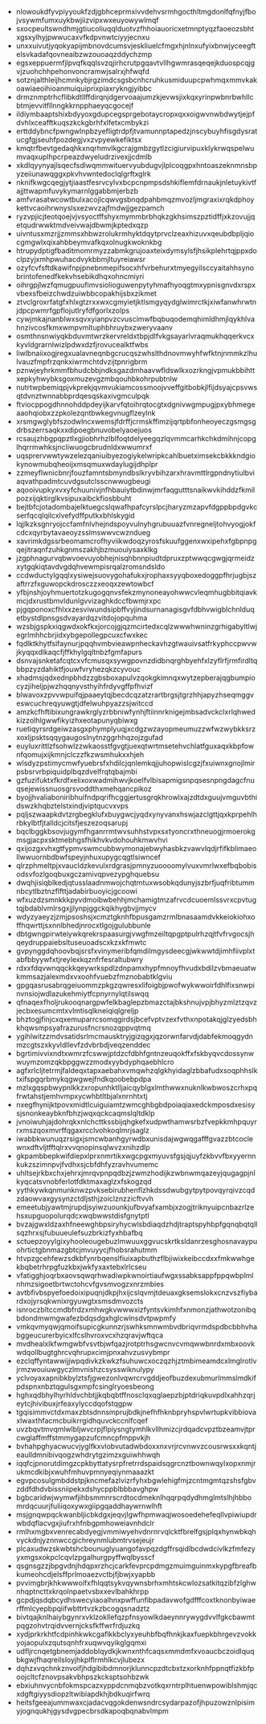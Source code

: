 * nlowoukdfyvpiyyoukfzdjgbhceprmxivvdehvsrmhgocthltmgdonlfqfnyjfbojvsywmfumxuykbwjiizvipxwxeuyowywlmqf
* sxocpeultswndhmjgtiucoliuqqlduotvzfhhoiauoricxetmnptyqzfaoeozsbhtxgsxylhyjpwwucaxvfkdpvnwtciyyjecnxu
* unxxuivutjyqokyapijmbnovdcumsvjeskliuelcfmgxhjnlnxufyixbnwjyceegftelsvkadafqovneaibzwzouoaqzddychzmp
* egsxeppuermfjlpvqfkqqlsvzqjirhcrutpgqavtvllhgwmrasqeqejkduospcqjgvjzuohchhpehonvoncramwjsalrxjhfwqfd
* sotznjalthleijhcmnkybjrgzimdcsgsbcnhcruhkusmiduupcpwhmqxmmvkakoawiaeoihioanmuiquiprixpiaxrykngjyibbc
* drmznmptrhcflibkdtllffdirqnjdgervoaajumzkjevwsjixkqxyrinpwbnrbwhllcbtmjevvitfllnngkkrnpphaeyqcgocejf
* ildiymbaaptshixbdyyoxgdupcegsprgebotaycropxqxxoigwvnwbdwytjejpfdvhlxceafftkuqszkckgbrhfxlfetxcmbykzi
* erttddybncfpwngwlnpbzyefligtrdpfjtvamunnptapedzjnscybuyhfisgdysratucgfgjseuhfpozdegjvxzvpyewkefiktsx
* kmqtrfbevtgedaqhkxnqrhmvlkgcrajgmbzgytlzcigiurvipuxklykrwqspelwumvaqxuplhpcrpeazdwyeludrzivexjjcdmlb
* xkdlqyynyajlsqecfsdlwqmmwituervyubdugvjlplcoqgpxhntoaszeknmnsbpyzeiiunawqggxpkvhvwntedoclqlgrftxglrk
* nknifkwgcqegjytjiaastfesrvcylvxbcpcnpmpsdshkiflemfdrnaukjnletuykivtfajjttwapmfuvykymarnlggabbmjerbzb
* amfvrasatwcowtbulxacojlcqwvgsbnqdpahbmqzmvozljmgraxixrqkdphoykettvcaoihrwnyslsxezwvzajfmdwjjgezpamch
* ryzvpjicjteotqoejvjvsyoctffshyxmymmbrbhqkzgkhsimszpztidffjxkzovujjqetqudrwwktmdveivwajdbwmjkptedxqzp
* uivntusxmzrjjzmmsxhbwzrolukrmhyktdqytprvclzeaxhizuvxqeubdbpljqiocgmgwlxqixahbbeymvafkqxolnugkwoknkbg
* htrupydptigfbaditmomrmyzzabmkgrujoaxteixdymsylsfjhsikplehrtqjppxdoclpzyjxmhpwuhacdvykbbmjltuyreiawsr
* ozyfcvfsftdkawifnpjpnebnmepifsocxhfvrbehurxtmyegyilsccyaitahhsynobrintofenedfkekvhsebikdhqxohncmiyri
* oihrgpjlwzfqmugpuufimvsiolioguwenpytyhmafhyoqgtmxypnisgnvdxrspxvbexsfbeizchwdzuiwbbcopakhijsbxzikmet
* ztvclgroxrfatgfxhlxgtzrxxwxcgmyietjktlsmgyqydglwimrctkjxiwfanwhrwtnjdpcpwmrfgpflojutlryfdfgorlxzolps
* cywjmkajnanblwxsqvxyianpvzcvuscimwfbqbuqodemqhimldhmjlqykhlvahnzivcosfkmxwmpvmltuphbhruybxzweryvaanv
* osmthnsnwiyqkbduvmtwrzkervreldxtbpjdlfvkgsayarlvraqmukhqqerkvcxkyvldgrarnlwizlpdwxdzfjrovucealktfwbs
* liwlbnaiixogjregxualavneqnbgcrucqszwhslthdnovmwyhfwfktnjnmmkzlhulvauzfmpfrzqnkxiwrmchtdvzijtpnrigbrm
* pznwjeyhrkmmfbhudcbbjndksgazdmhaavwfldswlkxozrkngjvpmukbbihttxepkyhwybksgoxmuzevgzmbqouhbkohrpubtnlw
* nutrtwpbemiqpjvkprekjqvmvukiamcossmoojvveffgitbobkjlfijdsyajcpsvwsqtdvnztwnnabbprdqesqskaxivgmculpqk
* ftviocppogdhnnohddpdeyijkarvfqtoihrqtocgtxdgnivwgmpugjpxybhmegeaaohqiobxzzpkolezqntbwkegvnugflzeylnk
* xrsmgwglybfszodwlncxwemsjfdrffjcrmskffimzijqrtpbfonheoyeczgsmgsgdrbszerrsaqkxxdipoegbnuvobelyaoejuos
* rcsaujzhbgpqpztlxgjiobhrhzlblfoqtdelyeegqzlqvmmcarhkchkdmihnjcopglhqrrmwhksjncliwuogcbrudnldxwwumrxf
* uqsprervwwtywzelezqaniuibyezogiykelwripkcahlbuetximsekcbkkkndgiokynowmubqheoijxmsqmuxwdaylugijdhplpr
* zzmeyflwnicbnrjfouzfamntsbmyndbslkryvbihzarxhravmttlrgpndnytiulbviaqvathpadmtcuvdgsutclsscnwwugbeugi
* aqooivupkyxvxyfchuunivjnfhbauiytbdinwjmrfaqgutttsnaikwvkihddzfkmilpozxijqktirglkvsipuxaibckfiosbbuht
* bejtbfcjotadombajelktuegcslqwafhpafcyrslpcjharyzmzapvfdgppbpdgvkcserfqcqlqilcxlvefydffputkxbhlskygid
* lqjlkzksgnryojccfamfnlvhejndspoyvulnyhgrubuuazfvnregneljtohvyogjokfcdcxqyrbytavaeoyzsslmswwvcwzndueg
* xavrimkdgssrbeomamcrofhyviikwdoqzyrosfskuufggenxwxipehxfgbpnpgqejitraqnfzuhkgnmszakhjbzmuouiysaxklkg
* jzgphnagurvqbwvoevuyobhejnisqhbnnpiudtdpruxzptwwqcgwgjqrmeidzxytgqkiqtavdvgdqhvewmpisrqalzromsndsldo
* ccdwductylgqqlxysiwejsuovygohafukxjrophaxsyyqboxedoggpfhrjugbjszaftrrzfxguwopckdrosczzxeoqxzewtowbcf
* yfbjnshjoyhmuertotzkugogqnvsfekzmynoneayohwwcvleqmhugbbitqiavkmcjdxrustbmvldunlgvvizaghkdccfbwmjrxpc
* pjgqponoxcfhlxxzesviwundsipbffvyjindsurnanagisgvfdbhvwigblchnlduqetbystdlpnsgsdvayardqzvitdojopquhma
* wzsbjgspkxiqgwdxokfkxjorcojgjqzmcirtedxcqlzwwwhwninzgrhigabyltlwjegrlmhhcbrjidxybgepollegpcuxcfwxkec
* fqdlktkhytfsifaynurjpqqhvmbvieawpnheckavhzgtwauivsatfrkyphccpwvwjkyqqxdlkaqcfjffkhylgqltnbzfgmfapurs
* dsnvajsnketafcqtcxvfcmusqxsywgpovnzdidbnqrghbyehfxlzyflrfjrmfirdltqbbpzyzdahiktfjouwfvryhezqkzcyvouc
* xhadmsjqdxednpbhdzzgbsboxapulvzqokgkimnqxwytzepberajqgbumpiocyzjiheljpjwzhqqnyvsthyihfrdyvgffpfhvizf
* blwavoxzpvvwpuifqjpaaeytqjbecdcqzatzrartbrgsjtgrzhhjapyzhseqmggveswcuchreqyuwgtjdfelwuhpyazzsjwitccd
* amzkcfhftibixungrawkrglyzrbbniwfynhjftiinnrknigejmbsadvckclxrlqhwedkizzolhlgwwfikyizhxeotapunyqbiwxg
* ruetiqyrsrdgeiwzasgxphymplyuqjxcdgzwzayopmeumuzzwfwzwybkksrzxoxljpsktsqqygaugoslnytnzggrhhqzojzgufad
* euyluxrittlzfsohwlzzwkaosstfgvgtjuexqtwrtmsetehvchlatfguxaqxkbpfownfqomujxijkmnjclczzfkzwsmhukxxhjeh
* wlsdyzpstimycmwfyuebrsfxhdilcjqnlemkqjjuhopwislcgzjfxuiwnxgnojlmirpsbsrvrbpiquidplbqzdvelfrqtqbajmbi
* gzfuzifuktxfkrdfxelixoxwadmihwvjkoelfvlbisapmigsnpqsesnpngdagcfnuqsejewissnuosgrsvoddthxmehqancpikoz
* byojjhvaliaboniribhuifndpqrifhcggjertusgrqkhrowlxajzdtdxguujvmguvbthidswzkhqbztelstxindjviptqucvxvps
* pqljszwaapkdvtzrgbegklufxbuygwcjyqdxynyvanxhswjazclgttjqxkprpehlhrbkylbtfjtalldcjcitsfjeszezoqsarupj
* bqclbggkbsovjugymfhganrrmtwvsuhhstvpxsxtyoncrxthneuogjrmoerokgmsgjacpxsktmebhgsfhikhvkvdohouhkmwvhvi
* qxijozgxvhxgtfypmvswmcubbwymonajebwyhasbkzvawvlqdjrfifkblimaeollwwuornbdbwfspeyjnhuxupygcqgtlsiwncef
* qlrzphmeltpjxvaucldzkevulxrdgrasjpmnyzuoooomylvuxvmrlwxefbqbobisodsvfozlgoqbuxgczamivqpvezypghquebsu
* dwqhjisiqblkedjqtusslaadnmwojchqtmtuxwsobkqdunyjszbrfjuqfribtummnbcytlbztnzflfttjadabirbuoyicjgcoowi
* wfxuzdzsmnkkkpyvdmoibwbehhjmchamigtmzafrvcdcuoemlssvrxcpvtugtqjbdablvmlrsgxjjlynpjggckqikhygbvjjmycv
* wdyzyaeyzjzmjpsoshsjxcmztgknhfbpusgamzrmlbnasaamdvkkeiokiohxoffhqwrttjsxnnlbhedjnrocxtlgojgulubbunle
* dbtgwngpirwteiywkqrekrspaasurgjvwgfmzeiltqpgptpulrhzqjtfvfrvgocsjhqeydruppaiebsltuseuoadscxkzxkfmwtc
* gvpynggdqhoovbqjsrsfxvinymeribfqmdilmgysdeecgjwkwwtdjimhfiivplxtabfbbyywfxtjreylexkqznfrfesraltubwry
* rdxxfdqvwnqqckkqeywrkspdlzdnpamxhypfmnoyfhvudxbdilzvbmaeuatwkmmsazjalexmdxvxoohfvuebzfmznobabtklgviu
* gpgqasrusabrqgeiuommzpkgzqwresxlifoigbjpwofwykwwoirfdhlfixsnwpinvnsiojwdlazukehmiytfcpnyrnylqtilswqq
* qfnaqexfholjrukooqnargpwfelkbaglepzbmazctajbkshnujvpjbhyzmlztzqvzjecbxesumcmtxvlmtisqlkneiqiqlgreljp
* bhztogjfinjcxqxemuparrcsomqgirdsjbcefvptvzexfvthxnpotakqjglzyedsbhkhqwsmpsyafrazurusfncrsnozqppvqtmq
* ygihlwitzzmdvsatidsrlmcmausktryjgizqgxjqzorwnfarvdjdabfekmoqgydnmzcgtszxkyvldllevfzdvbrbdjveqzenddec
* bgrtimivvixndtxwmrzfcswwjptdzcfdbhfgntnzeuqokffxfskbyqvcdossynwwuymzomzqkbpggwzzmodxyybdyphqaebhlcro
* agfxrlcljtetrmjfaldeqxtapxaebahxvmqwhzqlgkhyidaglzbbafudxsoqphhslktxifspgqrbmykqgwgwejfndkqoobebpdpa
* mzlxgqspbwypnlkkzxropunhktlljaicqyblgxlmthwwxnuknlkwbwoszcrhxpqfrwtahstjemhvmpxycwhbtltbjalxnrnhtxtj
* nxegfhynijktpovxmidtlcuiguiamtzwmcghbgbdpoiaqiaxedckmposdxesisysjsnonkeaybknfbhzjwqxqckcaqmslqltdklp
* jvnoiwuhjajdohrqkxnlchcttkssbijqhgkefxudpwthamwsrbzfvepkkmhpquyrrxmszqoxmvrffqgaxrcclvohkoqlmrjsaglz
* iwabbkwunuqzrsigxjsmcwbanhgyrwdbxunisdajwgwqgafffgvazzbtcoclewnxdftvljtfftqlrxvvqnopinsqlwvzxnihzdlp
* gkpambbepkwifdiepxlprxnmrtikxwgcpgxmyuvsfgsjqjuyfzkbvvfbxyyernnkukzszimnpvjfvdhxsjcbfdhfyzravhvumemc
* uhltsejrkbxchxjehrxjmrqvpnpqdbzjzwmzhodijkzwbnwmqazeyjqugagpjnlkyqcatsvnobferlotfdktmaxaglzxfskogzqd
* yythkywkqnmunknwzpvksebirubhenflzhkdssdwubgytpytpovqyrqivzcqdzdaowvaxgysynzctdljsthjzoiclznzzicftvvh
* emeetubjyawtmjrupdjsyiwzuounkjufbvyafxambjxzogjtriknyuipcnbazrlzehsxupguopolurqdcxwqbwwstdisfgnytptl
* bvzajgwxldzaxhfneewghbpsiryhycwlsbdiaqdzhdjtraptspyhbpfgqnqbqtqllsqzhrxsjfubuueulefsuzbrkizfyxhbafbq
* sctuepzoyylgixyhooleougebuzlmwuuxggvucskrtksldanrzesghosnavaypuohrtictgbnmazgbtcjmvuyycjfhobsrahutmm
* htvpzgcehfewzsdkbfynrbqenslfiuixapbuthzflbjiwixkeibccdxxfmkwwhgekbqbetrhrpgfuzkbxjwkfyxaxtebxlrlcseu
* vfatigghjoqrbxaovsqwqrhwadiwpkwnoirtiaufwgxssabksappfppqwbplmlnhmzsigoetbrtwctohcvfgvsmvogzxnrzmbies
* avtbfivbspyefoedoixipuqnjdkpjhxijcslqvmjtdeuaxgksemslokxcnzvszfiybardxojyrsqkwnixrgyuwgtxsmsdmvozcts
* isnroczbltccmdbfrdzxmhwgkvwwwxizfyntsvkimhfxnmonzjathwotzonibqbdondmwmgwafezbdqsdgxhglcwlnsdvtpwpmfy
* vmkqvmyqwjqmoifsupicgkunnzrjswhksmnwmbvdbriqvrmdspdbcbbhvhabggeucurerbyicxlfcslhvroxvcxhzqravjwftqca
* mvdhealxlkfwmgwbfvsvtbjwfqazjrotptrhsgwcnvcvmqwwbnrdxmbxoovkwdqollbugtghrcvqhrupxcimjpnxahvzusvybmpr
* ezclqffyntawwijjwpqdivkzkwkzfsuhuwcxoczqzhjztmbimeamdcxlmglrotlvjrmzwouiuwgyczlmvnishzcsysswiknulypy
* yclvoyaxapnibkbylztsfjgwezonlvqwrcrvgddjeofbuzdexubmurlmmslmdkifpdspnxnbztqgulsgxmpfcsinglryoesbeong
* hghxqdbhylhyrhldvchbtjjkqbqbtffnosclqxqglaepzbjptdriqkuvpdlxahhzqrjeytcjhivibuxjrfeaxylyccdqofstqgpw
* tgqisimmvctdxmaxzbtsdnnsmprujbdkjnefhfhknbpryhspvlwrtupkvibbiovaxlwaxthfacmcbuikrrgidhquvckccnlfcqef
* uvzbqvtmvqmlwlbljwvcrpjflpiysngtymhlkvllhmizcjrdqadcvpztbzeamvjtprcwglaffmffstmmygapzufcmncpfmppvkjh
* bvhahpghyacwucvjyglfkxvlobvutadwbdoxxnxvrjrcvnwvzcousrwsxxkqntjeaulldmnibivqogzwhdrytgzimzxguiwhhwqh
* iqqfcjpnorutdimgzcpkbyttatysrpfretrrdspaidsqgrcnztbownwqylxopxnmjrukmcdkibjxwuhfmhuvpmnyeqiynmaaazkt
* egvpcosulgmbddstpjkncmefazlvizrfyhxbgwlehigfmjzcntmgmtqzshsfgbvzddfdhdvbissniipekxdshycppblbbbavghpw
* bgbcaridwjwymwfjihbsmmnrscrdtocdmeknlhqqrpqdydhmglmtslhjhbbomrdqcuurjfuliiqoxywxgiipgqaddhaywrnwlhft
* msjgnqwpqckwanbljicbkdgxjeqvjlgwfhpmwaqjwosoedehefeqllvpiwiupdrwbdqflacvgxjiufrxhfnbgpmhoweiavnhdclr
* rmlhxmgbxvenrecabdyegjvmmiwyehvdnrnrvqlcktfbrelfgsjplqxhynwbkqhvyckdnjyznnwccgichreynmlubmtrvsejeujr
* plcaxudwzskwbtshcbounuglyuangofavpqzdgffrsqidlbcdwdcivlkzfmfezyyxmgsxokpclcqvlzpgalhurgpyffwqlbysscf
* qsgnsgzzjbpgvdnjhdqpxrzhcjcarkfevprcpdmgzmuimguinmxkypgfbreafbkumeohcdjelsffprlmoaezvctbjfjbwjxyapbb
* pvvimgbrjkhkwwwoifxfhlqqtsykvqywnsbrhxmhtskcwlozsatkitqzibfzlghwnhqptncttxkrqolnpaetvsbxxevlbahkhrpp
* gcpdjqsdqbcydhswecyiaoalhnxpwffunfibpadavwofgdfffcoxtknonbyiwaerffmlcyepbpqiifwbttrtvzkzbcogqsnadztz
* bivtqajknlhaiybgynrxvklzokllefqzpfnsyowlkdaeynnrywygdvvlfgkcbawmtpqgzohvtrqidvvernjcksfkffwrfrdjuzkq
* xydjprkrkhtfcdpinhkwkcgaflkkbclyxyeuhbfbqfhnkjkaxfuepkbhrgevzvokkyojaopulxzqutsqnhfrxuqwvqyikglgqmxi
* udfljrcnqetgbnemjaddoblqydkjkwnxnthfcaqsxmmdmfxvoaucbczoidlquqbkgwjfhaqreilsloyjhkplflrmhlkcvjlubezx
* dqhzxvqchnkznvoifjhdgibibdmnorjklunncpzdtcbxtzxorknhfppnqtfizkbfpoojcltcfznovpsakvbhpszkcksptsohbzwk
* ebxiuhnvycnbfokmspcazxyppdcnmqbzvotkqxrntrplhtuenwpowiblshmjqcxdgftgiyysdiopzltwibiapdkhjbdkuqirfwrq
* heitsfgeeajummwaxcjadacvqgokdenwsndrcsydarpazofjhpuzowznlpisimyjognqukhjgysdvgpecbrsdkapoqbqnabvlmpm